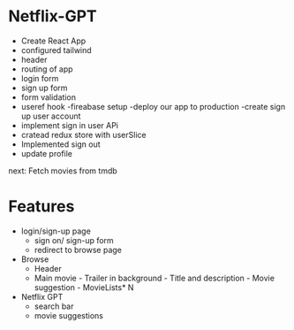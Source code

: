 # Netflix-GPT

- Create React App
- configured tailwind
- header
- routing of app
- login form
- sign up form
- form validation
- useref hook
  -fireabase setup
  -deploy our app to production
  -create sign up user account
- implement sign in user APi
- cratead redux store with userSlice
- Implemented sign out
- update profile

next: Fetch movies from tmdb

# Features

- login/sign-up page
  - sign on/ sign-up form
  - redirect to browse page
- Browse
  - Header
  - Main movie - Trailer in background - Title and description - Movie suggestion - MovieLists\* N
- Netflix GPT
  - search bar
  - movie suggestions

